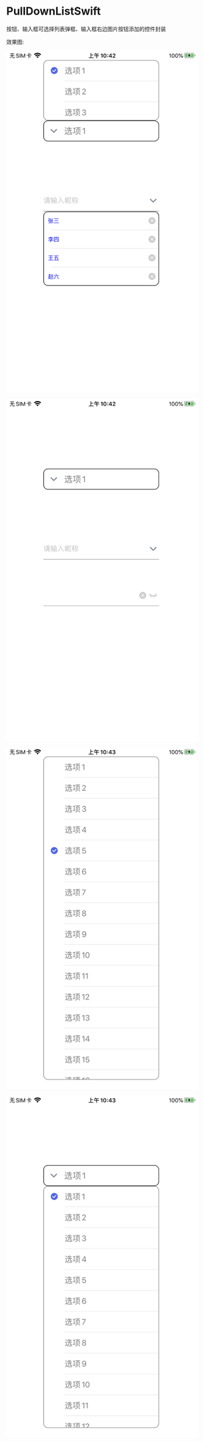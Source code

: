 # PullDownListSwift
按钮、输入框可选择列表弹框、输入框右边图片按钮添加的控件封装

效果图:  

![效果图1](https://github.com/CMlinksuccess/PullDownListSwift/blob/master/EffectDrawing/image1.PNG)

![效果图2](https://github.com/CMlinksuccess/PullDownListSwift/blob/master/EffectDrawing/image2.PNG)

![效果图3](https://github.com/CMlinksuccess/PullDownListSwift/blob/master/EffectDrawing/image3.PNG)

![效果图4](https://github.com/CMlinksuccess/PullDownListSwift/blob/master/EffectDrawing/image4.PNG)
